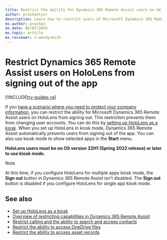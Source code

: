 ```yaml
---
title: Restrict the ability for Dynamics 365 Remote Assist users on HoloLens from signing out of the app
author: prashantyvr
description: Learn how to restrict users of Microsoft Dynamics 365 Remote Assist from signing out of the app. 
ms.author: prashan
ms.date: 06/07/2024
ms.topic: article
ms.reviewer: v-wendysmith
---
```


# Restrict Dynamics 365 Remote Assist users on HoloLens from signing out of the app

[!INCLUDE[try-guides-ra](../includes/try-guides-ra.md)]

If you [have a scenario where you need to protect your company information](restricted-mode-overview.md), you can restrict the ability for Microsoft Dynamics 365 Remote Assist users on HoloLens from signing out. This restriction prevents them from changing user accounts. You can do this by [setting up HoloLens as a kiosk](/hololens/hololens-kiosk?tabs=uisak%2Cautologon). When you set up HoloLens in kiosk mode, Dynamics 365 Remote Assist automatically prevents users from signing out of the app. You can also use kiosk mode to show selected apps in the **Start** menu. 

**HoloLens users must be on OS version 22H1 (Spring 2022 release) or later to use kiosk mode.**

> [!NOTE]
> At this time, if you configure HoloLens for multiple apps kiosk mode, the **Sign out** button in Dynamics 365 Remote Assist isn't disabled. The **Sign out** button is disabled if you configure HoloLens for single app kiosk mode. 

## See also

- [Set up HoloLens as a kiosk](/hololens/hololens-kiosk?tabs=uisak%2Cautologon)
- [Overview of restricting capabilities in Dynamics 365 Remote Assist](restricted-mode-overview.md)
- [Restrict calling and the ability to search and access contacts](restricted-mode-calling.md)
- [Restrict the ability to access OneDrive files](restricted-mode-files.md)
- [Restrict the ability to access asset records](restricted-mode-assets.md)
